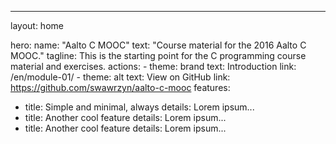 ---
layout: home

hero:
  name: "Aalto C MOOC"
  text: "Course material for the 2016 Aalto C MOOC."
  tagline: This is the starting point for the C programming course material and exercises.
  actions:
    - theme: brand
      text: Introduction
      link: /en/module-01/
    - theme: alt
      text: View on GitHub
      link: https://github.com/swawrzyn/aalto-c-mooc
features:
  - title: Simple and minimal, always
    details: Lorem ipsum...
  - title: Another cool feature
    details: Lorem ipsum...
  - title: Another cool feature
    details: Lorem ipsum...  